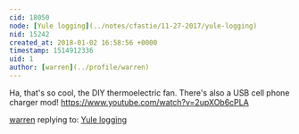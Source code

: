 ```yaml
---
cid: 18050
node: [Yule logging](../notes/cfastie/11-27-2017/yule-logging)
nid: 15242
created_at: 2018-01-02 16:58:56 +0000
timestamp: 1514912336
uid: 1
author: [warren](../profile/warren)
---
```


Ha, that's so cool, the DIY thermoelectric fan. There's also a USB cell phone charger mod! https://www.youtube.com/watch?v=2upXOb6cPLA



[warren](../profile/warren) replying to: [Yule logging](../notes/cfastie/11-27-2017/yule-logging)

